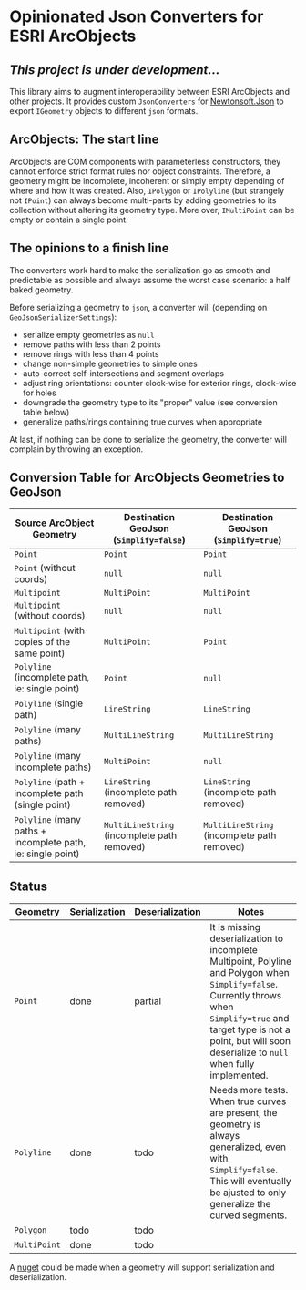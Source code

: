 # Opinionated Json Converters for ESRI ArcObjects

## *This project is under development...*

This library aims to augment interoperability between ESRI
ArcObjects and other projects. It provides custom `JsonConverters`
for [Newtonsoft.Json](https://www.nuget.org/packages/Newtonsoft.Json/)
to export `IGeometry` objects to different `json` formats.

## ArcObjects: The start line

ArcObjects are COM components with parameterless constructors, they cannot
enforce strict format rules nor object constraints. Therefore, a geometry might be
incomplete, incoherent or simply empty depending of where and how it was created.
Also, `IPolygon` or `IPolyline` (but strangely not `IPoint`) can always
become multi-parts by adding geometries to its collection without altering
its geometry type. More over, `IMultiPoint` can be empty or contain a single point.

## The opinions to a finish line

The converters work hard to make the serialization go as smooth and predictable
as possible and always assume the worst case scenario: a half baked geometry.

Before serializing a geometry to `json`, a converter will (depending on
`GeoJsonSerializerSettings`):
- serialize empty geometries as `null`
- remove paths with less than 2 points
- remove rings with less than 4 points
- change non-simple geometries to simple ones
- auto-correct self-intersections and segment overlaps
- adjust ring orientations: counter clock-wise for exterior rings,
  clock-wise for holes
- downgrade the geometry type to its "proper" value (see conversion table below)
- generalize paths/rings containing true curves when appropriate

At last, if nothing can be done to serialize the geometry, the converter will
complain by throwing an exception.

## Conversion Table for ArcObjects Geometries to GeoJson

| Source ArcObject Geometry | Destination GeoJson (`Simplify=false`) | Destination GeoJson (`Simplify=true`)
----------------------------|----------------------------------------|--------------------------------------
`Point`                     | `Point` | `Point`
`Point` (without coords)    | `null`  | `null`
`Multipoint`    | `MultiPoint` | `MultiPoint`
`Multipoint` (without coords)    | `null` | `null`
`Multipoint` (with copies of the same point) | `MultiPoint` | `Point`
`Polyline` (incomplete path, ie: single point) | `Point` | `null`
`Polyline` (single path) | `LineString` | `LineString`
`Polyline` (many paths) | `MultiLineString` | `MultiLineString`
`Polyline` (many incomplete paths) | `MultiPoint` | `null`
`Polyline` (path + incomplete path (single point) | `LineString` (incomplete path removed) | `LineString` (incomplete path removed)
`Polyline` (many paths + incomplete path, ie: single point) | `MultiLineString` (incomplete path removed) | `MultiLineString` (incomplete path removed)

## Status

|Geometry    |Serialization|Deserialization|Notes|
-------------|------|------|---
`Point`      | done | partial | It is missing deserialization to incomplete Multipoint, Polyline and Polygon when `Simplify=false`. Currently throws when `Simplify=true` and target type is not a point, but will soon deserialize to `null` when fully implemented.
`Polyline`   | done | todo | Needs more tests. When true curves are present, the geometry is always generalized, even with `Simplify=false`. This will eventually be ajusted to only generalize the curved segments.
`Polygon`    | todo | todo |
`MultiPoint` | done | todo |

A [nuget](https://nuget.org/) could be made when a geometry will support
serialization and deserialization.